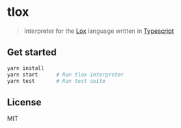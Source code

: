 # tlox

> Interpreter for the [Lox](http://www.craftinginterpreters.com/the-lox-language.html) language written in [Typescript](https://www.typescriptlang.org)

## Get started

```sh
yarn install
yarn start      # Run tlox interpreter
yarn test       # Run test suite
```

## License

MIT